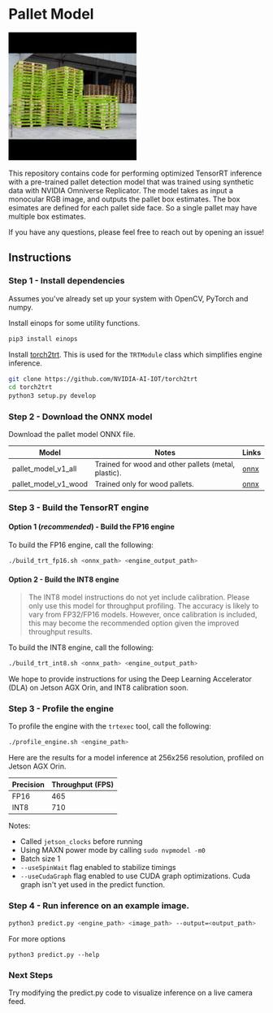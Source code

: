 # Pallet Model

<img src="images/test_image_4_output.jpg" height="50%" width="50%">

This repository contains code for performing optimized TensorRT inference with a pre-trained
 pallet detection model that was trained using synthetic data with NVIDIA Omniverse Replicator.  The model takes as input a 
monocular RGB image, and outputs the pallet box estimates.  The box esimates
are defined for each pallet side face.  So a single pallet may have multiple box
estimates. 

If you have any questions, please feel free to reach out by opening an issue!

## Instructions

### Step 1 - Install dependencies

Assumes you've already set up your system with OpenCV, PyTorch and numpy.

Install einops for some utility functions.

```bash
pip3 install einops
```

Install [torch2trt](https://github.com/NVIDIA-AI-IOT/torch2trt).  This is used
for the ``TRTModule`` class which simplifies engine inference.

```bash
git clone https://github.com/NVIDIA-AI-IOT/torch2trt
cd torch2trt
python3 setup.py develop
```

### Step 2 - Download the ONNX model

Download the pallet model ONNX file.  

| Model | Notes | Links |
|-------|-------|-------|
| pallet_model_v1_all | Trained for wood and other pallets (metal, plastic). | [onnx](https://drive.google.com/file/d/1Vsl7s5YhBFxkTkd3UYYgPWFCLNRm_O_Q/view?usp=share_link) |
| pallet_model_v1_wood | Trained only for wood pallets. | [onnx](https://drive.google.com/file/d/1Fd1gS7NYkWHPhUn7iZLK43hLQ1qDkuvb/view?usp=share_link) |


### Step 3 - Build the TensorRT engine


#### Option 1 (*recommended*) - Build the FP16 engine 

To build the FP16 engine, call the following:

```bash
./build_trt_fp16.sh <onnx_path> <engine_output_path>
```


#### Option 2 - Build the INT8 engine 

> The INT8 model instructions do not yet include calibration.  Please only use 
> this model for throughput profiling.  The accuracy is likely to vary from 
> FP32/FP16 models.  However, once calibration is included, this may become
> the recommended option given the improved throughput results.
   
To build the INT8 engine, call the following:

```bash
./build_trt_int8.sh <onnx_path> <engine_output_path>
```

We hope to provide instructions for using the Deep Learning Accelerator (DLA)
on Jetson AGX Orin, and INT8 calibration soon.

### Step 3 - Profile the engine

To profile the engine with the ``trtexec`` tool, call the following:

```bash
./profile_engine.sh <engine_path>
```

Here are the results for a model inference at 256x256 resolution, 
profiled on Jetson AGX Orin.

<a id="throughput_results"/>

| Precision | Throughput (FPS) |
|-----------|------------------|
| FP16      | 465              |
| INT8      | 710              |

Notes:

- Called ``jetson_clocks`` before running
- Using MAXN power mode by calling ``sudo nvpmodel -m0``
- Batch size 1
- ``--useSpinWait`` flag enabled to stabilize timings
- ``--useCudaGraph`` flag enabled to use CUDA graph optimizations.  Cuda graph
  isn't yet used in the predict function.

### Step 4 - Run inference on an example image.


```bash
python3 predict.py <engine_path> <image_path> --output=<output_path>
```

For more options

```
python3 predict.py --help
```

### Next Steps

Try modifying the predict.py code to visualize inference on a live camera feed.
